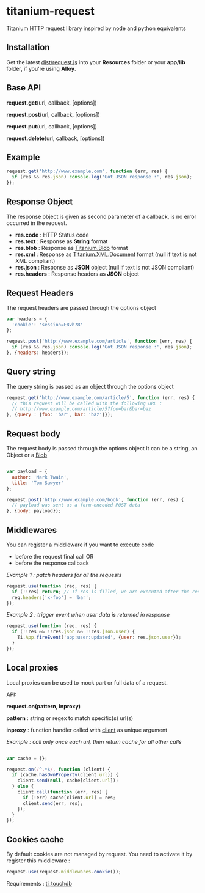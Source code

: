 # titanium-request

Titanium HTTP request library inspired by node and python equivalents

## Installation

Get the latest [dist/request.js](https://raw.github.com/IsCoolEntertainment/titanium-request/master/dist/request.js) into your __Resources__ folder or your __app/lib__ folder, if you're using __Alloy__.

## Base API

__request.get__(url, callback, [options])

__request.post__(url, callback, [options])

__request.put__(url, callback, [options])

__request.delete__(url, callback, [options])

## Example

```js
request.get('http://www.example.com', function (err, res) {
  if (res && res.json) console.log('Got JSON response :', res.json);
});
```

## Response Object

The response object is given as second parameter of a callback, is no error occurred in the request.

* __res.code__ : HTTP Status code
* __res.text__ : Response as __String__ format
* __res.blob__ : Response as [Titanium.Blob](http://docs.appcelerator.com/titanium/latest/#!/api/Titanium.Blob) format
* __res.xml__  : Response as [Titanium.XML.Document](http://docs.appcelerator.com/titanium/latest/#!/api/Titanium.XML.Document) format (null if text is not XML compliant)
* __res.json__ : Response as __JSON__ object (null if text is not JSON compliant)
* __res.headers__ : Response headers as __JSON__ object

## Request Headers

The request headers are passed through the options object

```js
var headers = {
  'cookie': 'session=E8vh78'
};

request.post('http://www.example.com/article', function (err, res) {
  if (res && res.json) console.log('Got JSON response :', res.json);
}, {headers: headers});
```

## Query string

The query string is passed as an object through the options object

```js
request.get('http://www.example.com/article/5', function (err, res) {
  // this request will be called with the following URL :
  // http://www.example.com/article/5?foo=bar&bar=baz
}, {query : {foo: 'bar', bar: 'baz'}});
```

## Request body

The request body is passed through the options object
It can be a string, an Object or a [Blob](http://docs.appcelerator.com/titanium/latest/#!/api/Titanium.Blob)

```js

var payload = {
  author: 'Mark Twain',
  title: 'Tom Sawyer'
};

request.post('http://www.example.com/book', function (err, res) {
  // payload was sent as a form-encoded POST data
}, {body: payload});
```

## Middlewares

You can register a middleware if you want to execute code

* before the request final call
OR
* before the response callback

*Example 1 : patch headers for all the requests*

```js
request.use(function (req, res) {
  if (!!res) return; // If res is filled, we are executed after the request call
  req.headers['x-foo'] = 'bar'; 
});
```

*Example 2 : trigger event when user data is returned in response*

```js
request.use(function (req, res) {
  if (!!res && !!res.json && !!res.json.user) {
    Ti.App.fireEvent('app:user:updated', {user: res.json.user});
  } 
});
```

## Local proxies

Local proxies can be used to mock part or full data of a request.

API:

**request.on(pattern, inproxy)**


**pattern** : string or regex to match specific(s) url(s)

**inproxy** : function handler called with [client](https://github.com/IsCoolEntertainment/titanium-request/blob/master/lib/client.js) as unique argument

*Example : call only once each url, then return cache for all other calls*

```js

var cache = {};

request.on(/^.*$/, function (client) {
  if (cache.hasOwnProperty(client.url)) {
    client.send(null, cache[client.url]);
  } else {
    client.call(function (err, res) {
      if (!err) cache[client.url] = res;
      client.send(err, res);
    });
  }
});
```

## Cookies cache

By default cookies are not managed by request.
You need to activate it by register this middleware :

```js
request.use(request.middlewares.cookie());
```
 Requirements : [ti_touchdb](https://github.com/pegli/ti_touchdb)
